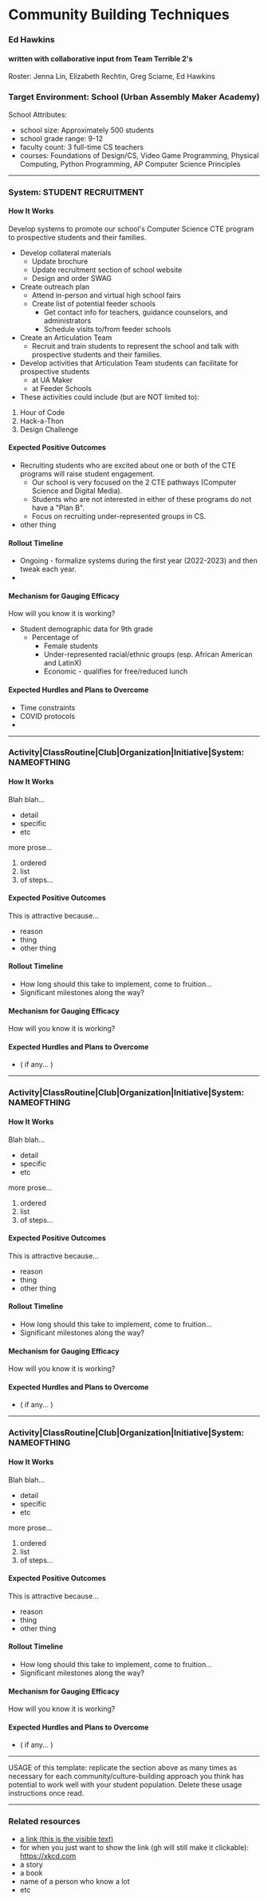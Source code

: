 # Community Building Techniques
### Ed Hawkins
#### written with collaborative input from Team Terrible 2's
Roster: Jenna Lin, Elizabeth Rechtin, Greg Sciame, Ed Hawkins
                  
### Target Environment: School (Urban Assembly Maker Academy)

School Attributes:
* school size: Approximately 500 students
* school grade range: 9-12
* faculty count: 3 full-time CS teachers
* courses: Foundations of Design/CS, Video Game Programming, Physical Computing, Python Programming, AP Computer Science Principles

* * *

### System: STUDENT RECRUITMENT

#### How It Works
Develop systems to promote our school's Computer Science CTE program to prospective students and their families.
* Develop collateral materials
  * Update brochure
  * Update recruitment section of school website
  * Design and order SWAG
* Create outreach plan
  * Attend in-person and virtual high school fairs
  * Create list of potential feeder schools
    * Get contact info for teachers, guidance counselors, and administrators
    * Schedule visits to/from feeder schools 
* Create an Articulation Team
  * Recruit and train students to represent the school and talk with prospective students and their families.
* Develop activities that Articulation Team students can facilitate for prospective students
  * at UA Maker
  * at Feeder Schools
* These activities could include (but are NOT limited to):
1. Hour of Code
2. Hack-a-Thon
3. Design Challenge



#### Expected Positive Outcomes

* Recruiting students who are excited about one or both of the CTE programs will raise student engagement. 
  * Our school is very focused on the 2 CTE pathways (Computer Science and Digital Media).
  * Students who are not interested in either of these programs do not have a "Plan B".
  * Focus on recruiting under-represented groups in CS.
* other thing

#### Rollout Timeline
* Ongoing - formalize systems during the first year (2022-2023) and then tweak each year.
* 

#### Mechanism for Gauging Efficacy
How will you know it is working?
* Student demographic data for 9th grade
  * Percentage of
    * Female students
    * Under-represented racial/ethnic groups (esp. African American and LatinX)
    * Economic - qualifies for free/reduced lunch

#### Expected Hurdles and Plans to Overcome
* Time constraints
* COVID protocols
* 

* * *

### Activity|ClassRoutine|Club|Organization|Initiative|System: NAMEOFTHING

#### How It Works
Blah blah...
* detail
* specific
* etc

more prose...
1. ordered
1. list
1. of steps...


#### Expected Positive Outcomes
This is attractive because...
* reason
* thing
* other thing

#### Rollout Timeline
* How long should this take to implement, come to fruition...
* Significant milestones along the way?

#### Mechanism for Gauging Efficacy
How will you know it is working?

#### Expected Hurdles and Plans to Overcome
* ( if any... )

* * *

### Activity|ClassRoutine|Club|Organization|Initiative|System: NAMEOFTHING

#### How It Works
Blah blah...
* detail
* specific
* etc

more prose...
1. ordered
1. list
1. of steps...


#### Expected Positive Outcomes
This is attractive because...
* reason
* thing
* other thing

#### Rollout Timeline
* How long should this take to implement, come to fruition...
* Significant milestones along the way?

#### Mechanism for Gauging Efficacy
How will you know it is working?

#### Expected Hurdles and Plans to Overcome
* ( if any... )

* * *

### Activity|ClassRoutine|Club|Organization|Initiative|System: NAMEOFTHING

#### How It Works
Blah blah...
* detail
* specific
* etc

more prose...
1. ordered
1. list
1. of steps...


#### Expected Positive Outcomes
This is attractive because...
* reason
* thing
* other thing

#### Rollout Timeline
* How long should this take to implement, come to fruition...
* Significant milestones along the way?

#### Mechanism for Gauging Efficacy
How will you know it is working?

#### Expected Hurdles and Plans to Overcome
* ( if any... )

* * *

USAGE of this template: replicate the section above as many times as necessary for each community/culture-building approach you think has potential to work well with your student population. Delete these usage instructions once read.

* * *

### Related resources
* [a link (this is the visible text)](https://xkcd.com)
* for when you just want to show the link (gh will still make it clickable): https://xkcd.com
* a story
* a book
* name of a person who know a lot
* etc